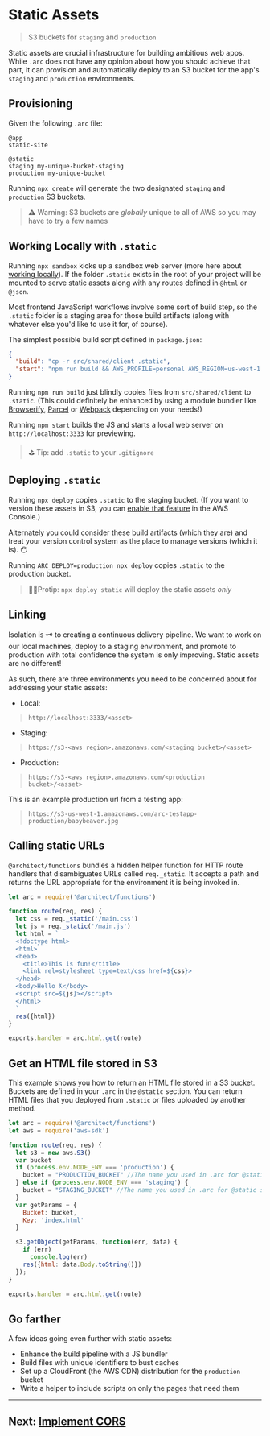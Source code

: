 # Static Assets 

> S3 buckets for `staging` and `production`

Static assets are crucial infrastructure for building ambitious web apps. While `.arc` does not have any opinion about how you should achieve that part, it can provision and automatically deploy to an S3 bucket for the app's `staging` and `production` environments.


## Provisioning

Given the following `.arc` file:

```arc
@app
static-site

@static
staging my-unique-bucket-staging
production my-unique-bucket
```

Running `npx create` will generate the two designated `staging` and `production` S3 buckets.

> ⚠️ Warning: S3 buckets are _globally_ unique to all of AWS so you may have to try a few names


## Working Locally with `.static`

Running `npx sandbox` kicks up a sandbox web server (more here about [working locally](/guides/offline)). If the folder `.static` exists in the root of your project will be mounted to serve static assets along with any routes defined in `@html` or `@json`.

Most frontend JavaScript workflows involve some sort of build step, so the `.static` folder is a staging area for those build artifacts (along with whatever else you'd like to use it for, of course).

The simplest possible build script defined in `package.json`:

```json
{
  "build": "cp -r src/shared/client .static",
  "start": "npm run build && AWS_PROFILE=personal AWS_REGION=us-west-1 NODE_ENV=testing arc-sandbox"
}
```

Running `npm run build` just blindly copies files from `src/shared/client` to `.static`. (This could definitely be enhanced by using a module bundler like [Browserify](http://browserify.org/), [Parcel](https://parceljs.org/) or [Webpack](https://webpack.js.org/) depending on your needs!)

Running `npm start` builds the JS and starts a local web server on `http://localhost:3333` for previewing.

> ⛳️ Tip: add `.static` to your `.gitignore`


## Deploying `.static`

Running `npx deploy` copies `.static` to the staging bucket. (If you want to version these assets in S3, you can [enable that feature](https://docs.aws.amazon.com/AmazonS3/latest/dev/Versioning.html) in the AWS Console.)

Alternately you could consider these build artifacts (which they are) and treat your version control system as the place to manage versions (which it is). 😶

Running `ARC_DEPLOY=production npx deploy` copies `.static` to the production bucket. 

> 🏌️‍♀️Protip: `npx deploy static` will deploy the static assets _only_


## Linking

Isolation is 🗝 to creating a continuous delivery pipeline. We want to work on our local machines, deploy to a staging environment, and promote to production with total confidence the system is only improving. Static assets are no different!

As such, there are three environments you need to be concerned about for addressing your static assets:

- Local:
> `http://localhost:3333/<asset>`
- Staging:
> `https://s3-<aws region>.amazonaws.com/<staging bucket>/<asset>`
- Production:
> `https://s3-<aws region>.amazonaws.com/<production bucket>/<asset>`

This is an example production url from a testing app:
> `https://s3-us-west-1.amazonaws.com/arc-testapp-production/babybeaver.jpg`


## Calling static URLs

`@architect/functions` bundles a hidden helper function for HTTP route handlers that disambiguates URLs called `req._static`. It accepts a path and returns the URL appropriate for the environment it is being invoked in.

```javascript
let arc = require('@architect/functions')

function route(req, res) {
  let css = req._static('/main.css')
  let js = req._static('/main.js')
  let html = `
  <!doctype html>
  <html>
  <head>
    <title>This is fun!</title>
    <link rel=stylesheet type=text/css href=${css}>
  </head>
  <body>Hello ƛ</body>
  <script src=${js}></script>
  </html>
  `
  res({html})
}

exports.handler = arc.html.get(route)
```


## Get an HTML file stored in S3

This example shows you how to return an HTML file stored in a S3 bucket. Buckets are defined in your `.arc` in the `@static` section. You can return HTML files that you deployed from `.static` or files uploaded by another method.

```javascript
let arc = require('@architect/functions')
let aws = require('aws-sdk')

function route(req, res) {
  let s3 = new aws.S3()
  var bucket
  if (process.env.NODE_ENV === 'production') {
    bucket = "PRODUCTION_BUCKET" //The name you used in .arc for @static production 
  } else if (process.env.NODE_ENV === 'staging') {
    bucket = "STAGING_BUCKET" //The name you used in .arc for @static staging 
  }
  var getParams = {
    Bucket: bucket,
    Key: 'index.html'
  }

  s3.getObject(getParams, function(err, data) {
    if (err)
      console.log(err)
    res({html: data.Body.toString()})
  });
}

exports.handler = arc.html.get(route)
```


## Go farther

A few ideas going even further with static assets:
- Enhance the build pipeline with a JS bundler
- Build files with unique identifiers to bust caches
- Set up a CloudFront (the AWS CDN) distribution for the `production` bucket
- Write a helper to include scripts on only the pages that need them

<hr>


## Next: [Implement CORS](/guides/cors)
